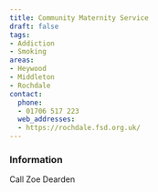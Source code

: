 ```yaml
---
title: Community Maternity Service
draft: false
tags:
- Addiction
- Smoking
areas:
- Heywood
- Middleton
- Rochdale
contact:
  phone:
  - 01706 517 223
  web_addresses:
  - https://rochdale.fsd.org.uk/
---
```


### Information
Call Zoe Dearden

